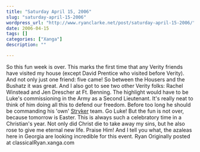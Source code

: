 ```yaml
---
title: "Saturday April 15, 2006"
slug: "saturday-april-15-2006"
wordpress_url: "http://www.ryanclarke.net/post/saturday-april-15-2006/"
date: 2006-04-15
tags: []
categories: ["Xanga"]
description: ""

---
```


So this fun week is over.
This marks the first time that any Verity friends have visited my house (except David Prentice who visited before Verity). And not only just one friend: five came! So between the Housers and the Bushatz it was great. And I also got to see two other Verity folks: Rachel Winstead and Jen Drescher at Ft. Benning. The highlight would have to be Luke's commissioning in the Army as a Second Lieutenant. It's really neat to think of him doing all this to defend our freedom. Before too long he should be commanding his 'own' [Stryker](http://www.army-technology.com/projects/stryker/) team. Go Luke!
But the fun is not over, because tomorrow is Easter. This is always such a celebratory time in a Christian's year. Not only did Christ die to take away my sins, but he also rose to give me eternal new life. Praise Him! And I tell you what, the azaleas here in Georgia are looking incredible for this event.
Ryan
Originally posted at classicalRyan.xanga.com
